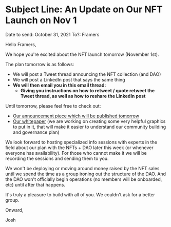 # Subject Line: An Update on Our NFT Launch on Nov 1

Date to send: October 31, 2021
To?: Framers

Hello Framers,

We hope you're excited about the NFT launch tomorrow (November 1st).

The plan tomorrow is as follows:

- We will post a Tweet thread announcing the NFT collection (and DAO)
- We will post a LinkedIn post that says the same thing
- **We will then email you in this email thread:**
    - **Giving you instructions on how to retweet / quote retweet the Tweet thread, as well as how to reshare the LinkedIn post**

Until tomorrow, please feel free to check out:

- [Our announcement piece which will be published tomorrow](../../%5BAnnouncement%20Piece%5D%20Introducing%20The%20Dream%20DAO%20Bui%202c12b959af8f476ea59b312be8459801.md)
- [Our whitepaper](https://www.notion.so/Civics-Unplugged-s-Dream-DAO-A-Deeper-Dive-5142d24477064342b71267242f15749b?pvs=21) (we are working on creating some very helpful graphics to put in it, that will make it easier to understand our community building and governance plan)

We look forward to hosting specialized info sessions with experts in the field about our plan with the NFTs + DAO later this week (or whenever everyone has availability). For those who cannot make it we will be recording the sessions and sending them to you.

We won't be deploying or moving around money raised by the NFT sales until we spend the time as a group ironing out the structure of the DAO. And the DAO won't officially begin operations (no members will be onboarded, etc) until after that happens.

It's truly a pleasure to build with all of you. We couldn't ask for a better group.

Onward,

Josh
